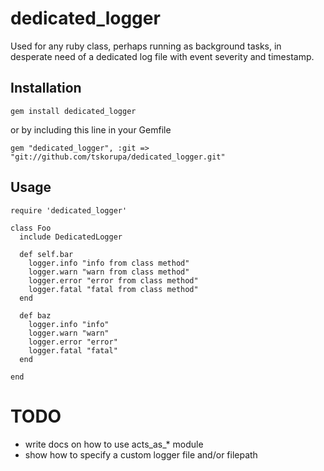 dedicated_logger
================

Used for any ruby class, perhaps running as background tasks, in desperate need of a dedicated log file with event severity and timestamp.

Installation
-----------

    gem install dedicated_logger
    
or by including this line in your Gemfile

    gem "dedicated_logger", :git => "git://github.com/tskorupa/dedicated_logger.git"

Usage
-----

    require 'dedicated_logger'
    
    class Foo
      include DedicatedLogger
      
      def self.bar
        logger.info "info from class method"
        logger.warn "warn from class method"
        logger.error "error from class method"
        logger.fatal "fatal from class method"
      end
      
      def baz
        logger.info "info"
        logger.warn "warn"
        logger.error "error"
        logger.fatal "fatal"
      end
      
    end

TODO
================

* write docs on how to use acts_as_* module
* show how to specify a custom logger file and/or filepath
